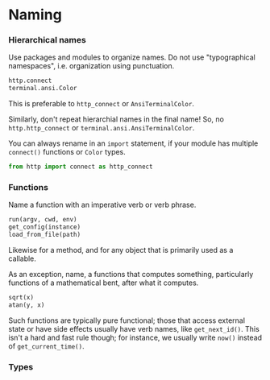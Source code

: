 # Naming

### Hierarchical names

Use packages and modules to organize names.  Do not use "typographical
namespaces", i.e. organization using punctuation.
```py
http.connect
terminal.ansi.Color
```

This is preferable to `http_connect` or `AnsiTerminalColor`.

Similarly, don't repeat hierarchial names in the final name!  So, no
`http.http_connect` or `terminal.ansi.AnsiTerminalColor`.

You can always rename in an `import` statement, if your module has multiple
`connect()` functions or `Color` types.
```py
from http import connect as http_connect
```


### Functions

Name a function with an imperative verb or verb phrase.

```py
run(argv, cwd, env)
get_config(instance)
load_from_file(path)
```

Likewise for a method, and for any object that is primarily used as a callable.

As an exception, name, a functions that computes something, particularly functions of
a mathematical bent, after what it computes.

```py
sqrt(x)
atan(y, x)
```

Such functions are typically pure functional; those that access external state
or have side effects usually have verb names, like `get_next_id()`.  This isn't
a hard and fast rule though; for instance, we usually write `now()` instead of
`get_current_time()`.


### Types



